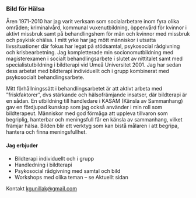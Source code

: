 ### Bild för Hälsa

Åren 1971-2010 har jag varit verksam som socialarbetare inom fyra olika områden; kriminalvård, kommunal vuxenutbildning, öppenvård för kvinnor i aktivt missbruk samt på behandlingshem för män och kvinnor med missbruk och psykisk ohälsa. I mitt yrke har jag mött människor i utsatta livssituationer där fokus har legat på stödsamtal, psykosocial rådgivning och krisbearbetning. Jag kompletterade min socionomutbildning med magisterexamen i socialt behandlingsarbete i slutet av nittitalet samt med specialistutbildning i bildterapi vid Umeå Universitet 2001. Jag har sedan dess arbetat med bildterapi individuellt och i grupp kombinerat med psykosocialt behandlingsarbete.

Mitt förhållningssätt i behandlingsarbetet är att aktivt arbeta med ”friskfaktorer”, dvs stärkande och hälsofrämjande insatser, där bildterapi är en sådan. En utbildning till handledare i KASAM (Känsla av Sammanhang) gav en fördjupad kunskap som jag också använder i min roll som bildterapeut. Människor med god förmåga att uppleva tillvaron som begriplig, hanterbar och meningsfull får en känsla av sammanhang, vilket främjar hälsa. Bilden blir ett verktyg som kan bistå målaren i att begripa, hantera och finna meningsfullhet.

#### Jag erbjuder

* Bildterapi individuellt och i grupp
* Handledning i bildterapi
* Psykosocial rådgivning med samtal och bild
* Workshops med olika teman – se Aktuellt sidan

Kontakt [kgunillak@gmail.com](mailto:kgunillak@gmail.com)